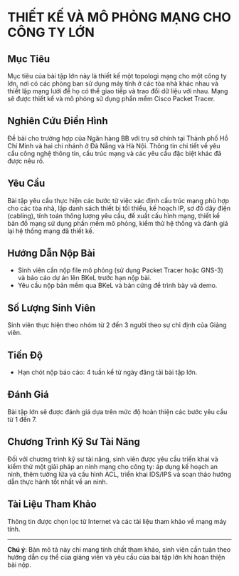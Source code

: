 # THIẾT KẾ VÀ MÔ PHỎNG MẠNG CHO CÔNG TY LỚN

## Mục Tiêu
Mục tiêu của bài tập lớn này là thiết kế một topologi mạng cho một công ty lớn, nơi có các phòng ban sử dụng máy tính ở các tòa nhà khác nhau và thiết lập mạng lưới để họ có thể giao tiếp và trao đổi dữ liệu với nhau. Mạng sẽ được thiết kế và mô phỏng sử dụng phần mềm Cisco Packet Tracer.

## Nghiên Cứu Điển Hình
Đề bài cho trường hợp của Ngân hàng BB với trụ sở chính tại Thành phố Hồ Chí Minh và hai chi nhánh ở Đà Nẵng và Hà Nội. Thông tin chi tiết về yêu cầu công nghệ thông tin, cấu trúc mạng và các yêu cầu đặc biệt khác đã được nêu rõ.

## Yêu Cầu
Bài tập yêu cầu thực hiện các bước từ việc xác định cấu trúc mạng phù hợp cho các tòa nhà, lập danh sách thiết bị tối thiểu, kế hoạch IP, sơ đồ dây điện (cabling), tính toán thông lượng yêu cầu, đề xuất cấu hình mạng, thiết kế bản đồ mạng sử dụng phần mềm mô phỏng, kiểm thử hệ thống và đánh giá lại hệ thống mạng đã thiết kế.

## Hướng Dẫn Nộp Bài
- Sinh viên cần nộp file mô phỏng (sử dụng Packet Tracer hoặc GNS-3) và báo cáo dự án lên BKeL trước hạn nộp bài.
- Yêu cầu nộp bản mềm qua BKeL và bản cứng để trình bày và demo.

## Số Lượng Sinh Viên
Sinh viên thực hiện theo nhóm từ 2 đến 3 người theo sự chỉ định của Giảng viên.

## Tiến Độ
- Hạn chót nộp báo cáo: 4 tuần kể từ ngày đăng tải bài tập lớn.

## Đánh Giá
Bài tập lớn sẽ được đánh giá dựa trên mức độ hoàn thiện các bước yêu cầu từ 1 đến 7.

## Chương Trình Kỹ Sư Tài Năng
Đối với chương trình kỹ sư tài năng, sinh viên được yêu cầu triển khai và kiểm thử một giải pháp an ninh mạng cho công ty: áp dụng kế hoạch an ninh, thêm tường lửa và cấu hình ACL, triển khai IDS/IPS và soạn thảo hướng dẫn thực hành tốt nhất về an ninh.

## Tài Liệu Tham Khảo
Thông tin được chọn lọc từ Internet và các tài liệu tham khảo về mạng máy tính.

---
**Chú ý**: Bản mô tả này chỉ mang tính chất tham khảo, sinh viên cần tuân theo hướng dẫn cụ thể của giảng viên và yêu cầu của bài tập lớn khi hoàn thiện bài nộp.

